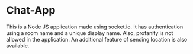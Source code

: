 # Chat-App
This is a Node JS application made using socket.io. It has authentication using a room name and a unique display name. Also, profanity is not allowed in the application. An additional feature of sending location is also available.
